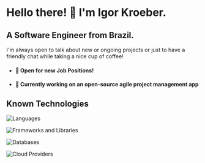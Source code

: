 # Hello there! 🫡 I'm Igor Kroeber.
## A Software Engineer from Brazil.

I'm always open to talk about new or ongoing projects or just to have a friendly chat while taking a nice cup of coffee!

- #### 💼 Open for new Job Positions!
- #### 🔭 Currently working on an open-source agile project management app

## Known Technologies

![Languages](https://cardify.vercel.app/api/badges?border=false&borderColor=%23ddd&borderWidth=2&iconColor=&icons=csharp%2Ctypescript%2Cjavascript%2Cphp%2Cpython%2Cruby%2Cc%2Ccplusplus&preset=default&shadow=false&width=70)

![Frameworks and Libraries](https://cardify.vercel.app/api/badges?border=false&borderColor=%23ddd&borderWidth=2&iconColor=&icons=react%2Cvuedotjs%2Cnestjs%2Cnextdotjs%2Cdevexpress%2Claravel%2Crubyonrails%2Cdjango%2Cflask%2Cfastapi&preset=default&shadow=false&width=70)

![Databases](https://cardify.vercel.app/api/badges?border=false&borderColor=%23ddd&borderWidth=2&iconColor=&icons=microsoftsqlserver%2Cmysql%2Cmariadb%2Cpostgresql%2Csqlite%2Cmongodb%2Capachecouchdb%2Cneo4j&preset=default&shadow=false&width=70)

![Cloud Providers](https://cardify.vercel.app/api/badges?border=false&borderColor=%23ddd&borderWidth=2&iconColor=&icons=microsoftazure%2Camazonaws&preset=default&shadow=false&width=70)
